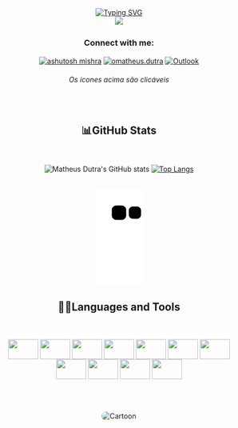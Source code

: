 <div align="center">
<a href="https://git.io/typing-svg"><img src="https://readme-typing-svg.demolab.com?font=Fira+Code&weight=500&size=40&pause=2000&color=FFFAFA&background=483D8B00&center=true&width=800&height=80&lines=Bem+Vindo+ao+meu+perfil!" alt="Typing SVG" /></a>
  
<div align="center">
   <img height="380em" src="https://media.tenor.com/3bTxZ4HdrysAAAAC/pixels-neon.gif"/>
</div>

  <h3 align="center">Connect with me:</h3>

<a href="https://linkedin.com/in/omatheus-dutra" target="blank"><img align="center" src="https://raw.githubusercontent.com/rahuldkjain/github-profile-readme-generator/master/src/images/icons/Social/linked-in-alt.svg" alt="ashutosh mishra" height="30" width="40" /></a>
<a href="https://instagram.com/omatheus.dutra" target="blank"><img align="center" src="https://raw.githubusercontent.com/rahuldkjain/github-profile-readme-generator/master/src/images/icons/Social/instagram.svg" alt="omatheus.dutra" height="30" width="40" /></a>
<a href="mailto:matheusbdutra@hotmail.com" target="blank"><img align="center" src="https://icon-icons.com/icons2/2699/PNG/64/microsoft_outlook_logo_icon_168974.png" alt="Outlook" height="40" width="40" /></a>


  <h6> Os ícones acima são clicáveis </h6> 
  
<div style="text-align: center;">
<br>


<h2 align="center">📊GitHub Stats</h2><br>

![Matheus Dutra's GitHub stats](https://github-readme-stats-git-masterrstaa-rickstaa.vercel.app/api?username=omatheusdutra&hide_title=true&show_icons=true&include_all_commits=false&count_private=true&line_height=25&hide=issues&bg_color=020114&title_color=7520FF&text_color=FFF&border_radius=3&border_color=181832&icon_color=7520FF&theme=jolly)
[![Top Langs](https://github-readme-stats-git-masterrstaa-rickstaa.vercel.app/api/top-langs/?username=omatheusdutra&line_height=10&card_width=290&layout=compact&hide_title=false&count_private=true&langs_count=4&show_icons=true&title_color=7520FF&hide=html,css&bg_color=020114&text_color=8B8B8B&border_radius=3&border_color=181832)](https://github.com/elidianaandrade/github-readme-stats)<br><br>

</div>
  
![snake gif](https://github.com/omatheusdutra/omatheusdutra/blob/output/github-contribution-grid-snake.svg)

## 👨‍💻Languages and Tools
  
<div style="display: inline_block"><br><br>
  <div align="center">

  <img align="center" height="40" width="60" src="https://cdn.jsdelivr.net/gh/devicons/devicon/icons/react/react-original.svg" />
  <img align="center" height="40" width="60" src="https://cdn.jsdelivr.net/gh/devicons/devicon/icons/javascript/javascript-original.svg" />
  <img align="center" height="40" width="60" src="https://cdn.jsdelivr.net/gh/devicons/devicon/icons/html5/html5-original.svg" />
  <img align="center" height="40" width="60" src="https://cdn.jsdelivr.net/gh/devicons/devicon/icons/css3/css3-original.svg" />
  <img align="center" height="40" width="60" src="https://cdn.jsdelivr.net/gh/devicons/devicon/icons/c/c-original.svg" />
  <img align="center" height="40" width="60" src="https://cdn.jsdelivr.net/gh/devicons/devicon/icons/nodejs/nodejs-original.svg" />
  <img align="center" height="40" width="60" src="https://cdn.jsdelivr.net/gh/devicons/devicon/icons/java/java-original.svg" />
  <img align="center" height="40" width="60" src="https://cdn.jsdelivr.net/gh/devicons/devicon/icons/python/python-original.svg" /> 
  <img align="center" height="40" width="60" src="https://cdn.jsdelivr.net/gh/devicons/devicon/icons/php/php-original.svg" />
  <img align="center" height="40" width="60" src="https://cdn.jsdelivr.net/gh/devicons/devicon/icons/laravel/laravel-plain.svg" />
  <img align="center" height="40" width="60" src="https://cdn.jsdelivr.net/gh/devicons/devicon/icons/mysql/mysql-original.svg" />
 
</div><br><br>

  
   ##
  <img align="center" alt="Cartoon" height="200" style="border-radius:50px;" src="https://user-images.githubusercontent.com/89203538/222477874-0acc3db4-e4cd-4988-956c-b9d30f956e69.jpg?transparent=1&palette=1&scale=2">
    
</div>
